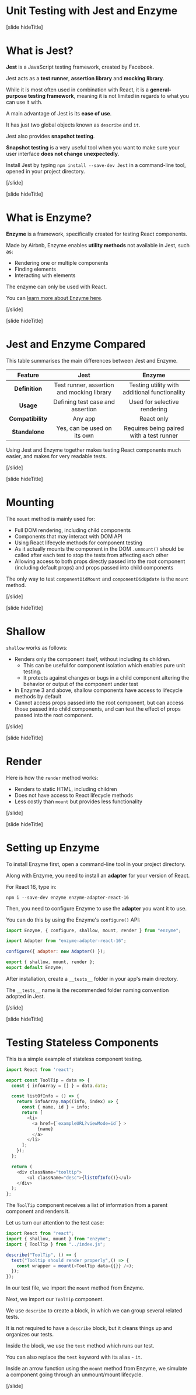 # Unit Testing with Jest and Enzyme

[slide hideTitle]

# What is Jest?

**Jest** is a JavaScript testing framework, created by Facebook.

Jest acts as a **test runner**, **assertion library** and **mocking library**.

While it is most often used in combination with React, it is a **general-purpose testing framework**, meaning it is not limited in regards to what you can use it with.

A main advantage of Jest is its **ease of use**.

It has just two global objects known as `describe` and `it`.

Jest also provides **snapshot testing**.

**Snapshot testing** is a very useful tool when you want to make sure your user interface **does not change unexpectedly**.

Install Jest by typing `npm install --save-dev Jest` in a command-line tool, opened in your project directory.

[/slide]

[slide hideTitle]

# What is Enzyme?

**Enzyme** is a framework, specifically created for testing React components.

Made by Airbnb, Enzyme enables **utility methods** not available in Jest, such as:

- Rendering one or multiple components
- Finding elements
- Interacting with elements

The enzyme can only be used with React.

You can [learn more about Enzyme here](https://airbnb.io/enzyme/).

[/slide]

[slide hideTitle]

# Jest and Enzyme Compared

This table summarises the main differences between Jest and Enzyme.

| **Feature**       | **Jest**     | **Enzyme**            |
| :---: | :---: | :---: |
| **Definition**    | Test runner, assertion and mocking library | Testing utility with additional functionality |
| **Usage**         | Defining test case and assertion           | Used for selective rendering                  |
| **Compatibility** | Any app                                    | React only                                    |
| **Standalone**    | Yes, can be used on its own                | Requires being paired with a test runner      |

Using Jest and Enzyme together makes testing React components much easier, and makes for very readable tests.

[/slide]

[slide hideTitle]

# Mounting

The `mount` method is mainly used for:

- Full DOM rendering, including child components
- Components that may interact with DOM API
- Using React lifecycle methods for component testing
- As it actually mounts the component in the DOM `.unmount()` should be called after each test to stop the tests from affecting each other
- Allowing access to both props directly passed into the root component \(including default props\) and props passed into child components

The only way to test `componentDidMount` and `componentDidUpdate` is the `mount` method.

[/slide]

[slide hideTitle]

# Shallow

`shallow` works as follows:

- Renders only the component itself, without including its children.
  - This can be useful for component isolation which enables pure unit testing.
  - It protects against changes or bugs in a child component altering the behavior or output of the component under test
- In Enzyme 3 and above, shallow components have access to lifecycle methods by default
- Cannot access props passed into the root component, but can access those passed into child components, and can test the effect of props passed into the root component.

[/slide]

[slide hideTitle]

# Render

Here is how the `render` method works:

- Renders to static HTML, including children
- Does not have access to React lifecycle methods
- Less costly than `mount` but provides less functionality

[/slide]

[slide hideTitle]

# Setting up Enzyme

To install Enzyme first, open a command\-line tool in your project directory.

Along with Enzyme, you need to install an **adapter** for your version of React.

For React 16, type in:

`npm i --save-dev enzyme enzyme-adapter-react-16`

Then, you need to configure Enzyme to use the **adapter** you want it to use.

You can do this by using the Enzyme's `configure()` API:

```js
import Enzyme, { configure, shallow, mount, render } from "enzyme";

import Adapter from "enzyme-adapter-react-16";

configure({ adapter: new Adapter() });

export { shallow, mount, render };
export default Enzyme;
```

After installation, create a `__tests__` folder in your app's main directory. 

The `__tests__` name is the recommended folder naming convention adopted in Jest.

[/slide]


[slide hideTitle]

# Testing Stateless Components

This is a simple example of stateless component testing.

```js
import React from 'react';

export const ToolTip = data => {
  const { infoArray = [] } = data.data;

  const listOfInfo = () => {
    return infoArray.map((info, index) => {
      const { name, id } = info;
      return [
        <li>
          <a href={`exampleURL?viewMode=id`} >
            {name}
          </a>
        </li>
      ];
    });
  };

  return (
    <div className="tooltip">
        <ul className="desc">{listOfInfo()}</ul>
    </div>
  );
};
```

The `ToolTip` component receives a list of information from a parent component and renders it.

Let us turn our attention to the test case:

```js
import React from "react";
import { shallow, mount } from "enzyme";
import { ToolTip } from "../index.js";

describe("ToolTip", () => {
  test("Tooltip should render properly",() => {
    const wrapper = mount(<ToolTip data={{}} />);
  });
});

```

In our test file, we import the `mount` method from Enzyme.

Next, we import our `ToolTip` component.

We use `describe` to create a block, in which we can group several related tests.

It is not required to have a `describe` block, but it cleans things up and organizes our tests.

Inside the block, we use the `test` method which runs our test.

You can also replace the `test` keyword with its alias \- `it`. 

Inside an arrow function using the `mount` method from Enzyme, we simulate a component going through an unmount/mount lifecycle.


[/slide]
